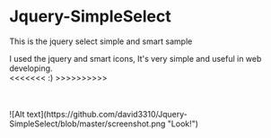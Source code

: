 # Jquery-SimpleSelect
This is the jquery select simple and smart sample<br>


I used the jquery and smart icons, It's very simple and useful in web developing.<br>
<<<<<<< :) >>>>>>>>>>

<br>
<br>
![Alt text](https://github.com/david3310/Jquery-SimpleSelect/blob/master/screenshot.png "Look!")
